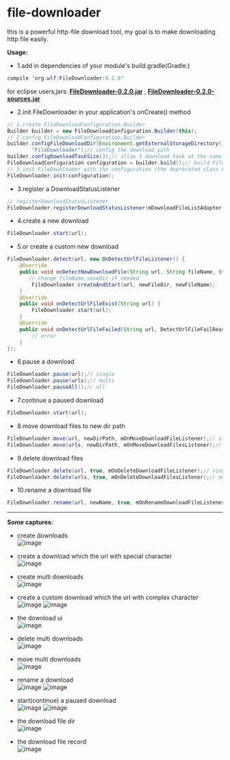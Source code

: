 # file-downloader

this is a powerful http-file download tool, my goal is to make downloading http file easily.

**Usage:**
* 1.add in dependencies of your module's build.gradle(Gradle:)
``` java
compile 'org.wlf:FileDownloader:0.2.0'
``` 
for eclipse users,jars:
**[FileDownloader-0.2.0.jar](https://github.com/wlfcolin/file-downloader/raw/master/download/release/FileDownloader-0.2.0.jar)**
, **[FileDownloader-0.2.0-sources.jar](https://dl.bintray.com/wlfcolin/maven/org/wlf/FileDownloader/0.2.0/FileDownloader-0.2.0-sources.jar)**

* 2.init FileDownloader in your application's onCreate() method
``` java
// 1.create FileDownloadConfiguration.Builder
Builder builder = new FileDownloadConfiguration.Builder(this);
// 2.config FileDownloadConfiguration.Builder
builder.configFileDownloadDir(Environment.getExternalStorageDirectory().getAbsolutePath() + File.separator +
        "FileDownloader");// config the download path
builder.configDownloadTaskSize(3);// allow 3 download task at the same time
FileDownloadConfiguration configuration = builder.build();// build FileDownloadConfiguration with the builder
// 3.init FileDownloader with the configuration (the deprecated class FileDownloadManager is also available，see [Change Log](https://github.com/wlfcolin/file-downloader/blob/master/CHANGELOG.md))
FileDownloader.init(configuration);
```

* 3.register a DownloadStatusListener
``` java
// registerDownloadStatusListener 
FileDownloader.registerDownloadStatusListener(mDownloadFileListAdapter);
```

* 4.create a new download
``` java
FileDownloader.start(url);
```

* 5.or create a custom new download
``` java
FileDownloader.detect(url, new OnDetectUrlFileListener() {
    @Override
    public void onDetectNewDownloadFile(String url, String fileName, String saveDir, int fileSize) {
       // change fileName,saveDir if needed
        FileDownloader.createAndStart(url, newFileDir, newFileName);
    }
    @Override
    public void onDetectUrlFileExist(String url) {
        FileDownloader.start(url);
    }
    @Override
    public void onDetectUrlFileFailed(String url, DetectUrlFileFailReason failReason) {
        // error
    }
});
```

* 6.pause a download
``` java
FileDownloader.pause(url);// single
FileDownloader.pause(urls);// multi
FileDownloader.pauseAll();// all
```

* 7.continue a paused download
``` java
FileDownloader.start(url);
```

* 8.move download files to new dir path
``` java
FileDownloader.move(url, newDirPath, mOnMoveDownloadFileListener);// single file
FileDownloader.move(urls, newDirPath, mOnMoveDownloadFilesListener);// multi files
```

* 9.delete download files
``` java
FileDownloader.delete(url, true, mOnDeleteDownloadFileListener);// single file
FileDownloader.delete(urls, true, mOnDeleteDownloadFilesListener);// multi files
```

* 10.rename a download file
``` java
FileDownloader.rename(url, newName, true, mOnRenameDownloadFileListener);
```

------------------------------------------------------------------------
**Some captures:**

* create downloads                                                    
![image](https://github.com/wlfcolin/file-downloader/blob/master/capture/device-2015-11-27-160200.png)

* create a download which the url with special character                          
![image](https://github.com/wlfcolin/file-downloader/blob/master/capture/device-2015-11-27-160214.png)

* create multi downloads                                                    
![image](https://github.com/wlfcolin/file-downloader/blob/master/capture/device-2015-11-27-160237.png)

* create a custom download which the url with complex character                          
![image](https://github.com/wlfcolin/file-downloader/blob/master/capture/device-2015-11-27-160257.png)
![image](https://github.com/wlfcolin/file-downloader/blob/master/capture/device-2015-11-27-160324.png)

* the download ui                                                    
![image](https://github.com/wlfcolin/file-downloader/blob/master/capture/device-2015-11-27-160424.png)

* delete multi downloads                                                                         
![image](https://github.com/wlfcolin/file-downloader/blob/master/capture/device-2015-11-27-160450.png)

* move multi downloads                                              
![image](https://github.com/wlfcolin/file-downloader/blob/master/capture/device-2015-11-27-160508.png)

* rename a download                                                  
![image](https://github.com/wlfcolin/file-downloader/blob/master/capture/device-2015-11-27-160538.png)
![image](https://github.com/wlfcolin/file-downloader/blob/master/capture/device-2015-11-27-160545.png)

* start(continue) a paused download                                        
![image](https://github.com/wlfcolin/file-downloader/blob/master/capture/device-2015-11-27-160717.png)
![image](https://github.com/wlfcolin/file-downloader/blob/master/capture/device-2015-11-27-160749.png)

* the download file dir                                              
![image](https://github.com/wlfcolin/file-downloader/blob/master/capture/device-2015-11-27-160808.png)

* the download file record                                             
![image](https://github.com/wlfcolin/file-downloader/blob/master/capture/device-2015-11-27-161739.png)
